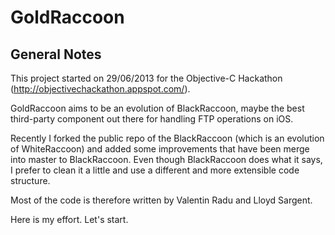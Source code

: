 # GoldRaccoon

## General Notes

This project started on 29/06/2013 for the Objective-C Hackathon (http://objectivechackathon.appspot.com/).

GoldRaccoon aims to be an evolution of BlackRaccoon, maybe the best third-party component out there for handling FTP operations on iOS.

Recently I forked the public repo of the BlackRaccoon (which is an evolution of WhiteRaccoon) and added some improvements that have been merge into master to BlackRaccoon. Even though BlackRaccoon does what it says, I prefer to clean it a little and use a different and more extensible code structure.

Most of the code is therefore written by Valentin Radu and Lloyd Sargent.

Here is my effort. Let's start.